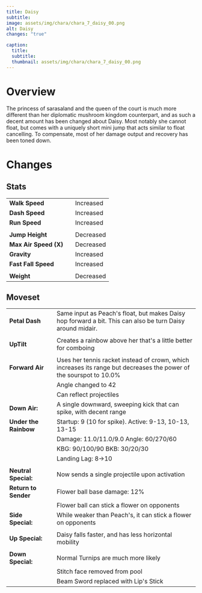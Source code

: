 ```yaml
---
title: Daisy
subtitle: 
image: assets/img/chara/chara_7_daisy_00.png
alt: Daisy
changes: "true"

caption:
  title:
  subtitle: 
  thumbnail: assets/img/chara/chara_7_daisy_00.png
---
```


# Overview 

The princess of sarasaland and the queen of the court is much more different than her diplomatic mushroom kingdom counterpart, and as such a decent amount has been changed about Daisy. Most notably she cannot float, but comes with a uniquely short mini jump that acts similar to float cancelling. To compensate, most of her damage output and recovery has been toned down.

# Changes

## Stats

| |  |  |
| :----------- | :-----: | ----------- |
| **Walk Speed** | | Increased  |
| **Dash Speed** | | Increased  |
| **Run Speed** | | Increased  |
|  | |  |
| **Jump Height** | | Decreased  |
| **Max Air Speed (X)** | | Decreased  |
| **Gravity** | | Increased  |
| **Fast Fall Speed** | | Increased  |
|  | |  |
| **Weight** | | Decreased  |


## Moveset

| |  |  |
| :----------- | :-----: | ----------- |
| **Petal Dash** | | Same input as Peach's float, but makes Daisy hop forward a bit. This can also be turn Daisy around midair. |
|  |  |  |
| **UpTilt** | | Creates a rainbow above her that's a little better for comboing |
|  |  |  |
| **Forward Air** | | Uses her tennis racket instead of crown, which increases its range but decreases the power of the sourspot to 10.0% |
|  |  | Angle changed to 42  |
|  |  | Can reflect projectiles |
| **Down Air:** | | A single downward, sweeping kick that can spike, with decent range |
| **Under the Rainbow** | | Startup: 9 (10 for spike). Active: 9-13, 10-13, 13-15 |
| | | Damage: 11.0/11.0/9.0 Angle: 60/270/60 |
| | | KBG: 90/100/90 BKB: 30/20/30 |
| | | Landing Lag: 8->10 |
| | | |
| **Neutral Special:** | | Now sends a single projectile upon activation |
| **Return to Sender** | | Flower ball base damage: 12% |
| | | Flower ball can stick a flower on opponents |
| **Side Special:** | | While weaker than Peach's, it can stick a flower on opponents |
| | | |
| **Up Special:** | | Daisy falls faster, and has less horizontal mobility |
| | | |
| **Down Special:** | | Normal Turnips are much more likely |
| | | Stitch face removed from pool |
| | | Beam Sword replaced with Lip's Stick |
